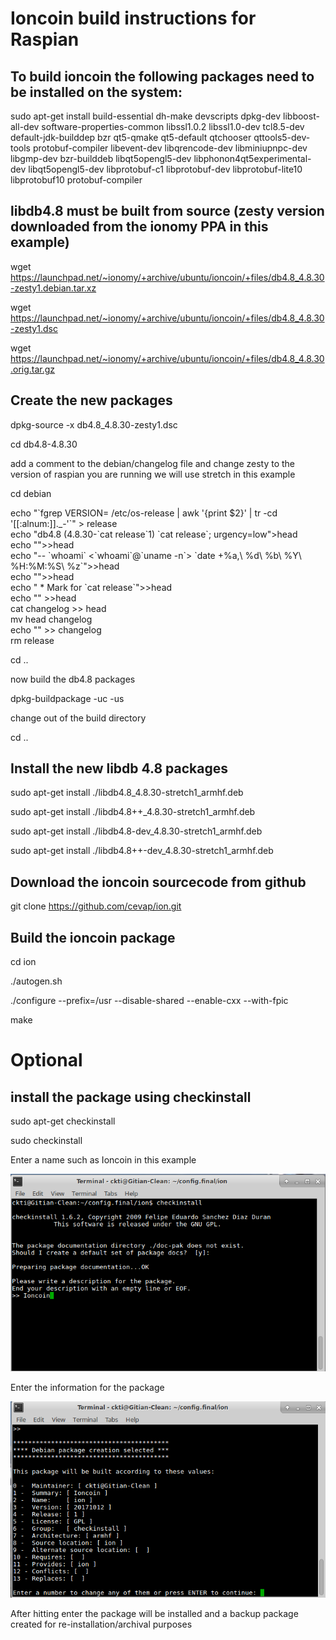 Ioncoin build instructions for Raspian
======================================
To build ioncoin the following packages need to be installed on the system:
---------------------------------------------------------------------------
sudo apt-get install build-essential dh-make devscripts dpkg-dev libboost-all-dev software-properties-common libssl1.0.2 libssl1.0-dev tcl8.5-dev default-jdk-builddep bzr qt5-qmake qt5-default qtchooser qttools5-dev-tools protobuf-compiler libevent-dev libqrencode-dev libminiupnpc-dev libgmp-dev bzr-builddeb libqt5opengl5-dev libphonon4qt5experimental-dev  libqt5opengl5-dev libprotobuf-c1 libprotobuf-dev libprotobuf-lite10 libprotobuf10 protobuf-compiler

libdb4.8 must be built from source (zesty version downloaded from the ionomy PPA in this example)
----------------------------------------------------------------------------------------
wget https://launchpad.net/~ionomy/+archive/ubuntu/ioncoin/+files/db4.8_4.8.30-zesty1.debian.tar.xz

wget https://launchpad.net/~ionomy/+archive/ubuntu/ioncoin/+files/db4.8_4.8.30-zesty1.dsc

wget https://launchpad.net/~ionomy/+archive/ubuntu/ioncoin/+files/db4.8_4.8.30.orig.tar.gz

Create the new packages
-----------------------
dpkg-source -x db4.8_4.8.30-zesty1.dsc

cd db4.8-4.8.30

add a comment to the debian/changelog file and change zesty to the version of raspian you are running we will use stretch in this example

cd debian

echo "\`fgrep VERSION\= /etc/os-release | awk '{print $2}' | tr -cd '[[:alnum:]]._-'\`" > release  
echo "db4.8 (4.8.30-\`cat release\`1) \`cat release\`; urgency=low">head  
echo "">>head  
echo "-- \`whoami\` <\`whoami\`@\`uname -n\`>   \`date +%a\,\ %d\ %b\ %Y\ %H:%M:%S\ %z\`">>head  
echo "">>head  
echo "  *  Mark for \`cat release\`">>head  
echo "" >>head  
cat changelog >> head  
mv head changelog  
echo "" >> changelog  
rm release

cd ..

now build the db4.8 packages

dpkg-buildpackage -uc -us

change out of the build directory

cd ..

Install the new libdb 4.8 packages
----------------------------------
sudo apt-get install ./libdb4.8_4.8.30-stretch1_armhf.deb

sudo apt-get install ./libdb4.8++_4.8.30-stretch1_armhf.deb

sudo apt-get install ./libdb4.8-dev_4.8.30-stretch1_armhf.deb

sudo apt-get install ./libdb4.8++-dev_4.8.30-stretch1_armhf.deb

Download the ioncoin sourcecode from github
-------------------------------------------

git clone https://github.com/cevap/ion.git

Build the ioncoin package
-------------------------
cd ion

./autogen.sh

./configure --prefix=/usr --disable-shared --enable-cxx --with-fpic

make

Optional
========
install the package using checkinstall
--------------------------------------

sudo apt-get checkinstall

sudo checkinstall

Enter a name such as Ioncoin in this example


![](raspian-images/checkinstall1.png)

Enter the information for the package

![](raspian-images/checkinstall2.png)

After hitting enter the package will be installed and a backup package created for re-installation/archival purposes
